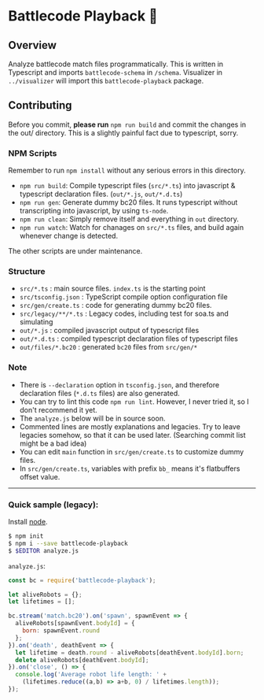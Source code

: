 # Battlecode Playback 📼

## Overview
  Analyze battlecode match files programmatically.
  This is written in Typescript and imports `battlecode-schema` in `/schema`. Visualizer in `../visualizer` will import this `battlecode-playback` package.


## Contributing
Before you commit, **please run** `npm run build` and commit the changes in the out/ directory. 
This is a slightly painful fact due to typescript, sorry.


### NPM Scripts
Remember to run `npm install` without any serious errors in this directory.

 * `npm run build`: Compile typescript files (`src/*.ts`) into javascript & typescript declaration files. (`out/*.js`, `out/*.d.ts`)
 * `npm run gen`: Generate dummy bc20 files. It runs typescript without transcripting into javascript, by using `ts-node`.
 * `npm run clean`: Simply remove itself and everything in `out` directory.
 * `npm run watch`: Watch for chanages on `src/*.ts` files, and build again whenever change is detected.

The other scripts are under maintenance.


### Structure
  * `src/*.ts` : main source files. `index.ts` is the starting point
  * `src/tsconfig.json` : TypeScript compile option configuration file
  * `src/gen/create.ts` : code for generating dummy bc20 files.
  * `src/legacy/**/*.ts` : Legacy codes, including test for soa.ts and simulating
  * `out/*.js` : compiled javascript output of typescript files
  * `out/*.d.ts` : compiled typescript declaration files of typescript files
  * `out/files/*.bc20` : generated `bc20` files from `src/gen/*`

  
### Note
  * There is `--declaration` option in `tsconfig.json`, and therefore declaration files (`*.d.ts` files) are also generated.
  * You can try to lint this code `npm run lint`. However, I never tried it, so I don't recommend it yet.
  * The `analyze.js` below will be in source soon.
  * Commented lines are mostly explanations and legacies. Try to leave legacies somehow, so that it can be used later. (Searching commit list might be a bad idea)
  * You can edit `main` function in `src/gen/create.ts` to customize dummy files.
  * In `src/gen/create.ts`, variables with prefix `bb_` means it's flatbuffers offset value.

---

### Quick sample (legacy):
Install [node](nodejs.org).

```sh
$ npm init
$ npm i --save battlecode-playback
$ $EDITOR analyze.js
```

`analyze.js`:

```js
const bc = require('battlecode-playback');

let aliveRobots = {};
let lifetimes = [];

bc.stream('match.bc20').on('spawn', spawnEvent => {
  aliveRobots[spawnEvent.bodyId] = {
    born: spawnEvent.round
  };
}).on('death', deathEvent => {
  let lifetime = death.round - aliveRobots[deathEvent.bodyId].born;
  delete aliveRobots[deathEvent.bodyId];
}).on('close', () => {
  console.log('Average robot life length: ' +
    (lifetimes.reduce((a,b) => a+b, 0) / lifetimes.length));
});
```
